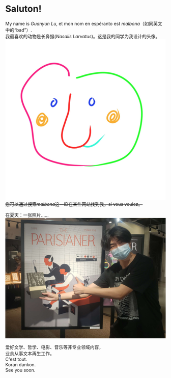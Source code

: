 # Saluton!

My name is *Guanyun Lu*, et mon nom en espéranto est *malbona*（如同英文中的“bad”）.  
我最喜欢的动物是长鼻猴(*Nasalis Larvatus*)。这是我的同学为我设计的头像。
![avatar](assets/avatar.jpg)
~~您可以通过搜索*malbona*这一ID在某些网站找到我，si vous voulez。~~

在夏天：一张照片……
![à l'été : un photo...](assets/portrait.jpg)

爱好文学、哲学、电影、音乐等非专业领域内容，  
业余从事文本再生工作。  
C'est tout.   
Koran dankon.   
See you soon.
